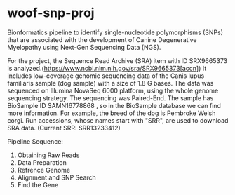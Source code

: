 # woof-snp-proj
Bionformatics pipeline to identify single-nucleotide polymorphisms (SNPs) that are associated with the development of Canine Degenerative Myelopathy using Next-Gen Sequencing Data (NGS).

For the project, the Sequence Read Archive (SRA) item with ID SRX9665373 is analyzed.(https://www.ncbi.nlm.nih.gov/sra/SRX9665373[accn]) It includes low-coverage genomic sequencing data of the Canis lupus familiaris sample (dog sample) with a size of 1.8 G bases. The data was sequenced on Illumina NovaSeq 6000 platform, using the whole genome sequencing strategy. The sequencing was Paired-End. The sample has BioSample ID SAMN16778868 , so in the BioSample database we can find more information. For example, the breed of the dog is Pembroke Welsh corgi. Run accessions, whose names start with "SRR", are used to download SRA data. (Current SRR: SRR13233412)

Pipeline Sequence:
1. Obtaining Raw Reads
2. Data Preparation
3. Refrence Genome
4. Alignment and SNP Search
5. Find the Gene
